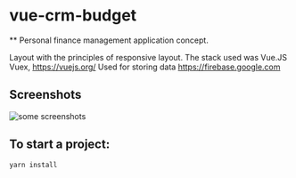 # vue-crm-budget

** Personal finance management application concept.

Layout with the principles of responsive layout.
The stack used was Vue.JS Vuex, https://vuejs.org/
Used for storing data https://firebase.google.com



## Screenshots
![some screenshots](/assets/screenshots.gif) 


## To start a project:

```
yarn install
```
